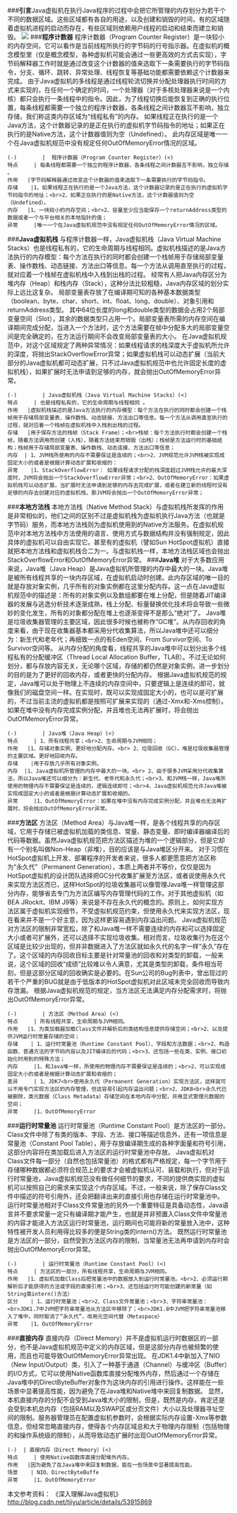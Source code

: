 ###**引言**​
Java虚拟机在执行Java程序的过程中会把它所管理的内存划分为若干个不同的数据区域。这些区域都有各自的用途，以及创建和销毁的时间，有的区域随着虚拟机进程的启动而存在，有些区域则依赖用户线程的启动和结束而建立和销毁。
![](http://)
###**程序计数器**​
程序计数器（Program Counter Register）是一块较小的内存空间，它可以看作是当前线程所执行的字节码的行号指示器。在虚拟机的概念模型里（仅是概念模型，各种虚拟机可能会通过一些更高效的方式去实现），字节码解释器工作时就是通过改变这个计数器的值来选取下一条需要执行的字节码指令，分支、循环、跳转、异常处理、线程恢复等基础功能都需要依赖这个计数器来完成。
由于Java虚拟机的多线程是通过线程轮流切换并分配处理器执行时间的方式来实现的，在任何一个确定的时间，一个处理器（对于多核处理器来说是一个内核）都只会执行一条线程中的指令。因此，为了线程切换后能恢复到正确的执行位置，每条线程都需要一个独立的程序计数器，各条线程之间计数器互不影响，独立存储，我们称这类内存区域为“线程私有”的内存。
如果线程正在执行的是一个Java方法，这个计数器记录的是正在执行的虚拟机字节码指令的地址；如果正在执行的是Native方法，这个计数器值则为空（Undefined）。
此内存区域是唯一一个在Java虚拟机规范中没有规定任何OutOfMemoryError情况的区域。
```table
(-)        |  程序计数器（Program Counter Register）(<)
特点     | 每条线程都需要一个独立的程序计数器，各条线程之间计数器互不影响，独立存储 。
作用   |字节码解释器通过改变这个计数器的值来选取下一条需要执行的字节码指令。
存储    |1、如果线程正在执行的是一个Java方法，这个计数器记录的是正在执行的虚拟机字节码指令的地址；<br>2、如果正在执行的是Native方法，这个计数器值则为空（Undefined）。
内存   |1、一块较小的内存空间；<br>2、容量至少应当能保存一个returnAddress类型的数据或者一个与平台相关的本地指针的值；
异常     |唯一一个在Java虚拟机规范中没有规定任何OutOfMemoryError情况的区域。
```
###**Java虚拟机栈**​
与程序计数器一样，Java虚拟机栈（Java Virtual Machine Stacks）也是线程私有的，它的生命周期与线程相同。虚拟机栈描述的是Java方法执行的内存模型：每个方法在执行的同时都会创建一个栈帧用于存储局部变量表、操作数栈、动态链接、方法出口等信息。每一个方法从调用直至执行的过程，就对应着一个栈帧在虚拟机栈中入栈到出栈的过程。
经常有人把Java内存区分为堆内存（Heap）和栈内存（Stack），这种分法比较粗糙，Java内存区域的划分实际上远比这复杂。
局部变量表存放了在编译期可知的各种基本数据类型（boolean、byte、char、short、int、float、long、double）、对象引用和returnAddress类型。
其中64位长度的long和double类型的数据会占用2个局部变量空间（Slot），其余的数据类型只占用一个。局部变量表所需的内存空间在编译期间完成分配，当进入一个方法时，这个方法需要在帧中分配多大的局部变量空间是完全确定的，在方法运行期间不会改变局部变量表的大小。
在Java虚拟机规范中，对这个区域规定了两种异常情况：如果线程请求的栈深度大于虚拟机所允许的深度，将抛出StackOverflowError异常；如果虚拟机栈可以动态扩展（当前大部分的Java虚拟机都可动态扩展，只不过Java虚拟机规范中也允许固定长度的虚拟机栈），如果扩展时无法申请到足够的内存，就会抛出OutOfMemoryError异常。
```table
(-)        | Java虚拟机栈（Java Virtual Machine Stacks）(<)
特点     | 也是线程私有的，它的生命周期与线程相同 。
作用   |虚拟机栈描述的是Java方法执行的内存模型：每个方法在执行的同时都会创建一个栈帧用于存储局部变量表、操作数栈、动态链接、方法出口等信息。每一个方法从调用直至执行的过程，就对应着一个栈帧在虚拟机栈中入栈到出栈的过程。
存储   |用于保存方法的栈帧（Stack Frame）；<br>栈帧：每个方法执行时都会创建一个栈帧，随着方法调用而创建（入栈），随着方法结束而销毁（出栈）；栈帧是方法运行时的基础结构；栈帧用于存储局部变量表、操作数栈、动态连接、方法出口等信息；
内存  | 1、JVM栈所使用的内存不需要保证是连续的；<br>2、JVM规范允许JVM栈被实现成固定大小的或者是根据计算动态扩展和收缩的：
异常    |1、StackOverflowError： 如果线程请求分配的栈深度超过JVM栈允许的最大深度时，JVM将会抛出一个StackOverflowError异常；<br>2、OutOfMemoryError：如果虚拟机栈可以动态扩展，当扩展时无法申请到足够的内存去完成扩展，或者在建立新的线程时没有足够的内存去创建对应的虚拟机栈，那JVM将会抛出一个OutOfMemoryError异常；
```
###**本地方法栈**​
本地方法栈（Native Method Stack）与虚拟机栈所发挥的作用是非常相似的，他们之间的区别不过是虚拟机栈为虚拟机执行Java方法（也就是字节码）服务，而本地方法栈则为虚拟机使用到的Native方法服务。在虚拟机规范中对本地方法栈中方法使用的语言、使用方式与数据结构并没有强制规定，因此具体的虚拟机可以自由实现它。甚至有的虚拟机（譬如Sun HotSpot虚拟机）直接就把本地方法栈和虚拟机栈合二为一。与虚拟机栈一样，本地方法栈区域也会抛出StackOverflowError和OutOfMemoryError异常。
###**Java堆**​
对于大多数应用来说，Java堆（Java Heap）是Java虚拟机所管理的内存中最大的一块。Java堆是被所有线程共享的一块内存区域，在虚拟机启动时创建。此内存区域的唯一目的就是存放对象实例，几乎所有的对象实例都在这里分配内存。这一点在Java虚拟机规范中的描述是：所有的对象实例以及数组都要在堆上分配，但是随着JIT编译器的发展与逃逸分析技术逐渐成熟，栈上分配、标量替换优化技术将会导致一些微妙的变化发生，所有的对象都分配在堆上也逐渐变得不是那么“绝对”了。
Java堆是垃圾收集器管理的主要区域，因此很多时候也被称作“GC堆”。从内存回收的角度来看，由于现在收集器基本都采用分代收集算法，所以Java堆中还可以细分为：新生代和老年代；再细致一点的有Eden空间、From Survivor空间、To Survivor空间等。
从内存分配的角度看，线程共享的Java堆中可以划分出多个线程私有的分配缓冲区（Thread Local Allocation Buffer，TLAB）。不过无论如何划分，都与存放内容无关，无论哪个区域，存储的都仍然是对象实例，进一步划分的目的是为了更好的回收内存，或者更快的分配内存。
根据Java虚拟机规范的规定，Java堆可以处于物理上不连续的内存空间中，只要逻辑上是连续的即可，就像我们的磁盘空间一样。在实现时，既可以实现成固定大小的，也可以是可扩展的，不过当前主流的虚拟机都是按照可扩展来实现的（通过-Xmx和-Xms控制）。如果在堆中没有内存完成实例分配，并且堆也无法再扩展时，将会抛出OutOfMemoryError异常。
```table
(-)        | Java堆（Java Heap）(<)
特点     | 1、所有线程共享；<br>2、生命周期与JVM相同；
作用   |1、存储对象实例，更好地分配内存。<br> 2、垃圾回收（GC）。堆是垃圾收集器管理的主要区域。更好地回收内存。
存储    |用于存放几乎所有对象实例。
内存  |1、Java虚拟机所管理的内存中最大的一块。<br> 2、由于很多JVM采用分代收集算法，所以Java堆还可以细分为：新生代、老年代和永久代；<br>3、和JVM栈一样，Java堆所使用的物理内存不需要保证是连续的，逻辑连续即可；<br>4、Java虚拟机规范允许Java堆被实现成固定大小的或者是根据计算动态扩展和收缩的。
异常     |1、OutOfMemoryError：如果在堆中没有内存完成实例分配，并且堆也无法再扩展时，将会抛出OutOfMemoryError异常。
```
###**方法区**​
方法区（Method Area）与Java堆一样，是各个线程共享的内存区域，它用于存储已被虚拟机加载的类信息、常量、静态变量、即时编译器编译后的代码等数据。虽然Java虚拟机规范把方法区描述为堆的一个逻辑部分，但是它却有一个别名叫做Non-Heap（非堆），目的应该是与Java堆区分开来。
对于习惯在HotSpot虚拟机上开发、部署程序的开发者来说，很多人都更愿意把方法区称为“永久代”（Permanent Generation），本质上两者并不等价，仅仅是因为HotSpot虚拟机的设计团队选择把GC分代收集扩展至方法区，或者说使用永久代来实现方法区而已，这样HotSpot的垃圾收集器可以像管理Java堆一样管理这部分内存，能够省去专门为方法区编写内存管理代码的工作。对于其他虚拟机（如BEA JRockit、IBM J9等）来说是不存在永久代的概念的。原则上，如何实现方法区属于虚拟机实现细节，不受虚拟机规范约束，但使用永久代来实现方法区，现在看来并不是一个好主意，因为这样更容易遇到内存溢出问题。
Java虚拟机规范对方法区的限制非常宽松，除了和Java堆一样不需要连续的内存和可以选择固定大小或者可扩展外，还可以选择不实现垃圾收集。相对而言，垃圾收集行为在这个区域是比较少出现的，但并非数据进入了方法区就如永久代的名字一样“永久”存在了。这个区域的内存回收目标主要是针对常量池的回收和对类型的卸载，一般来说，这个区域的回收“成绩”比较难以令人满意，尤其是类型的卸载，条件相当苛刻，但是这部分区域的回收确实是必要的。在Sun公司的Bug列表中，曾出现过的若干个严重的BUG就是由于低版本的HotSpot虚拟机对此区域未完全回收而导致内存泄漏。
根据Java虚拟机规范的规定，当方法区无法满足内存分配需求时，将抛出OutOfMemoryError异常。
```table
(-)        | 方法区（Method Area）(<)
特点     | 所有线程共享，生命周期与JVM相同。
作用   |1、为类加载器加载Class文件并解析后的类结构信息提供存储空间；<br>2、以及提供JVM运行时常量存储的空间；
存储    | 1、运行时常量池（Runtime Constant Pool）、字段和方法数据；<br>2、构造函数、普通方法的字节码内容以及JIT编译后的代码；<br>3、还包括一些在类、实例、接口初始化时用到的特殊方法；
内存     |1、和Java堆一样，所使用的物理内存不需要保证是连续的；<br>2、可以实现成固定大小的或者是根据计算动态扩展和收缩的；
差异     | 1、JDK7<br>使用永久代（Permanent Generation）实现方法区，这样就可以不用专门实现方法区的内存管理，但这容易引起内存溢出问题；<br>2、JDK8<br>永久代已被删除，类元数据（Class Metadata）存储空间在本地内存中分配，并用显式管理元数据的空间；
异常     |1、OutOfMemoryError
```
###**运行时常量池**​
运行时常量池（Runtime Constant Pool）是方法区的一部分。Class文件中除了有类的版本、字段、方法、接口等描述信息外，还有一项信息是常量池（Constant Pool Table），用于存放编译期生成的各种字面量和符号引用，这部分内容将在类加载后进入方法区的运行时常量池中存放。
Java虚拟机对Class文件每一部分（自然也包括常量池）的格式都有严格规定，每一个字节用于存储哪种数据都必须符合规范上的要求才会被虚拟机认可、装载和执行，但对于运行时常量池，Java虚拟机规范没有做任何细节的要求，不同的提供商实现的虚拟机可以按照自己的需求来实现这个内存区域。不过，一般来说，除了保存Class文件中描述的符号引用外，还会把翻译出来的直接引用也存储在运行时常量池中。
运行时常量池相对于Class文件常量池的另外一个重要特征是具备动态性，Java语言并不要求常量一定只有编译期才能产生，也就是并非预置入Class文件中常量池的内容才能进入方法区运行时常量池，运行期间也可能将新的常量放入池中，这种特性被开发人员利用得比较多的便是String类的intern()方法。
既然运行时常量池是方法区的一部分，自然受到方法区内存的限制，当常量池无法再申请到内存时会抛出OutOfMemoryError异常。
```table
(-)        | 运行时常量池（Runtime Constant Pool）(<)
特点     | 方法区的一部分，所有线程共享，生命周期与JVM相同。
作用   |1、虚拟机加载Class后把常量池中的数据放入到运行时常量池。<br>2、必须运行期解析后才能获得的方法或字段的直接引用；<br>3、还包括运行时可能创建的新常量（如String类intern()方法）
区分    | 1、运行时常量池；<br>2、Class文件常量池；<br>3、字符串常量池：<br>JDK1.7中JVM把字符串常量池从方法区中移除了；<br>JDK1.8中JVM把字符串常量池移入了堆中，同时取消了“永久代”，改用元空间代替（Metaspace）
异常    |1、OutOfMemoryError
```
###**直接内存**​
直接内存（Direct Memory）并不是虚拟机运行时数据区的一部分，也不是Java虚拟机规范中定义的内存区域，但是这部分内存也被频繁的使用，而且也可能导致OutOfMemoryError异常出现。
在JDK1.4中新加入了NIO（New Input/Output）类，引入了一种基于通道（Channel）与缓冲区（Buffer）的I/O方式，它可以使用Native函数库直接分配堆外内存，然后通过一个存储在Java堆中的DirectByteBuffer对象作为这块内存的引用进行操作。这样能在一些场景中显著提高性能，因为避免了在Java堆和Native堆中来回复制数据。
显然，本机直接内存的分配不会受到Java堆大小的限制，但是，既然是内存，肯定还是会受到本机总内存（包括RAM以及SWAP区或分页文件）大小以及处理器寻址空间的限制。服务器管理员在配置虚拟机参数时，会根据实际内存设置-Xmx等参数信息，但经常忽略直接内存，使得各个内存区域总和大于物理内存限制（包括物理的和操作系统级的限制），从而导致动态扩展时出现OutOfMemoryError异常。
```table
(-)  | 直接内存（Direct Memory）(<)
特点     | 使用Native函数库直接分配堆外内存。
作用   |因为避免了在Java堆中来回复制数据，能在一些场景中显著提高性能。
场景    | NIO、DirectByteBuffe
异常     |1、OutOfMemoryError
```
本文参考资料：
《深入理解Java虚拟机》
http://blog.csdn.net/tjiyu/article/details/53915869